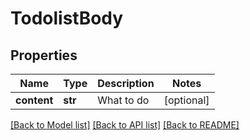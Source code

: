# TodolistBody

## Properties
Name | Type | Description | Notes
------------ | ------------- | ------------- | -------------
**content** | **str** | What to do | [optional] 

[[Back to Model list]](../README.md#documentation-for-models) [[Back to API list]](../README.md#documentation-for-api-endpoints) [[Back to README]](../README.md)

